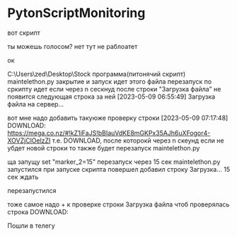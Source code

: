 # PytonScriptMonitoring

вот скрипт

ты можешь голосом?
нет тут не раблоатет

ок

C:\Users\zed\Desktop\Stock   программа(питонячий скрипт)
maintelethon.py    закрытие и запуск идет этого файла
перезапуск по сркипту идет если через n сескнуд после строки "Загрузка файла" не появится
следующая строка за ней
[2023-05-09 06:55:49] Загрузка файла на сервер...

вот мне надо добавить такуюже проверку строки
[2023-05-09 07:17:48] DOWNLOAD: https://mega.co.nz/#!kZ1iFaJS!bBIauVdKE8mGKPx35AJh6uXFogor4-XOVZjClOelzZI
т.е. DOWNLOAD, после которокй через n скеунд если не убдет новой строки 
то также будет перезапуск maintelethon.py

ща запущу
set "marker_2=15"  перезапуск через 15 сек
maintelethon.py  запустился при запуске скрипта повершел
добавил строку Загрузка...
15 сек ждать


перезапустился

тоже самое надо + к проверке строки Загрузка файла
чтоб проверялась строка  DOWNLOAD: 

Пошли в телегу
